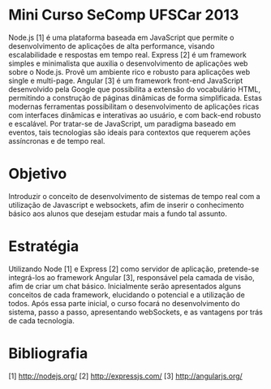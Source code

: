 Mini Curso SeComp UFSCar 2013
====================

Node.js [1] é uma plataforma baseada em JavaScript que permite o desenvolvimento de aplicações de alta performance, visando escalabilidade e respostas em tempo real.
Express [2] é um framework simples e minimalista que auxilia o desenvolvimento de aplicações web sobre o Node.js. Provê um ambiente rico e robusto para aplicações web single e multi-page.
Angular [3] é um framework front-end JavaScript desenvolvido pela Google que possibilita a extensão do vocabulário HTML, permitindo a construção de páginas dinâmicas de forma simplificada.
Estas modernas ferramentas possibilitam o desenvolvimento de aplicações ricas com interfaces dinâmicas e interativas ao usuário, e com back-end robusto e escalável. Por tratar-se de JavaScript, um paradigma baseado em eventos, tais tecnologias são ideais para contextos que requerem ações assíncronas e de tempo real.

Objetivo
====================
Introduzir o conceito de desenvolvimento de sistemas de tempo real com a utilização de Javascript e websockets, afim de inserir o conhecimento básico aos alunos que desejam estudar mais a fundo tal assunto.

Estratégia
====================
Utilizando Node [1] e Express [2] como servidor de aplicação, pretende-se integrá-los ao framework Angular [3], responsável pela camada de visão, afim de criar um chat básico.
Inicialmente serão apresentados alguns conceitos de cada framework, elucidando o potencial e a utilização de todos. Após essa parte inicial, o curso focará no desenvolvimento do sistema, passo a passo, apresentando webSockets, e as vantagens por trás de cada tecnologia.


Bibliografia
====================
[1] http://nodejs.org/
[2] http://expressjs.com/
[3] http://angularjs.org/
